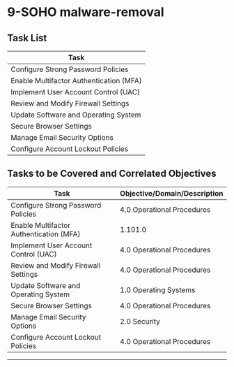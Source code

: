 # 9-SOHO malware-removal

## Task List


| Task                           |
|--------------------------------|
| Configure Strong Password Policies |
| Enable Multifactor Authentication (MFA) |
| Implement User Account Control (UAC) |
| Review and Modify Firewall Settings |
| Update Software and Operating System |
| Secure Browser Settings        |
| Manage Email Security Options |
| Configure Account Lockout Policies |






## Tasks to be Covered and Correlated Objectives


| Task                           | Objective/Domain/Description                                      |
|--------------------------------|------------------------------------------------------------------|
| Configure Strong Password Policies | 4.0 Operational Procedures                                    |
| Enable Multifactor Authentication (MFA) | 1.101.0  |  Operating Systems: Given a scenario, install and configure cloud-based productivity tools.     |
| Implement User Account Control (UAC) | 4.0 Operational Procedures                                 |
| Review and Modify Firewall Settings | 4.0 Operational Procedures                                   |
| Update Software and Operating System | 1.0 Operating Systems                                      |
| Secure Browser Settings        | 4.0 Operational Procedures                                        |
| Manage Email Security Options | 2.0 Security                                                     |
| Configure Account Lockout Policies | 4.0 Operational Procedures                                   |

---



